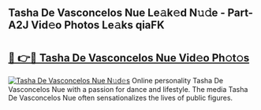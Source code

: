 ## Tasha De Vasconcelos Nue Le𝚊k𝚎d N𝚞𝚍e - Part-A2J Vid𝚎o Photos Le𝚊ks qiaFK

# <h2><a href="http://fb1kq8.evod.top/?m=Tasha+De+Vasconcelos+Nue">🔗 👉🔴 Tasha De Vasconcelos Nue Vid𝚎o Ph𝚘t𝚘s</a></h2>

[![Tasha De Vasconcelos Nue N𝚞d𝚎s](https://i.imgur.com/8V9OHl7.gif)](http://fb1kq8.evod.top/?m=Tasha+De+Vasconcelos+Nue)
Online personality Tasha De Vasconcelos Nue with a passion for dance and lifestyle. The media Tasha De Vasconcelos Nue often sensationalizes the lives of public figures. 
